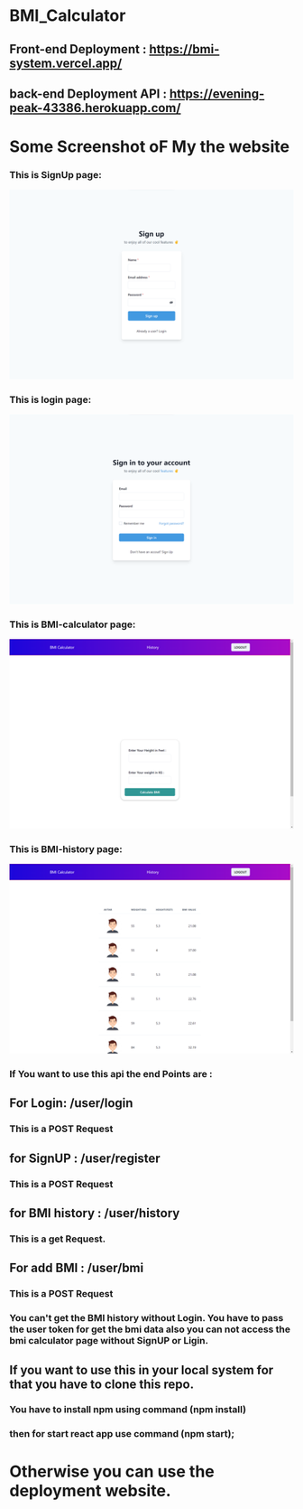 # BMI_Calculator


## Front-end Deployment : https://bmi-system.vercel.app/
## back-end Deployment API : https://evening-peak-43386.herokuapp.com/

# Some Screenshot oF My the website

### This is SignUp page:
![This is an image](https://github.com/Harishankar999/BMI_Calculator/blob/main/img/Screenshot%202022-10-19%20134316.png?raw=true)

### This is login page:
![This is an image](https://github.com/Harishankar999/BMI_Calculator/blob/main/img/Screenshot%202022-10-19%20134425.png?raw=true)

### This is BMI-calculator page:
![This is an image](https://github.com/Harishankar999/BMI_Calculator/blob/main/img/Screenshot%202022-10-19%20134514.png?raw=true)

### This is BMI-history page:
![This is an image](https://github.com/Harishankar999/BMI_Calculator/blob/main/img/Screenshot%202022-10-19%20134541.png?raw=true)


### If You want to use this api the end Points are :

## For Login: /user/login
### This is a POST Request
## for SignUP : /user/register
### This is a POST Request
## for BMI history : /user/history 
### This is a get Request.
## For add BMI : /user/bmi
### This is a POST Request


### You can't get the BMI history without Login. You have to pass the user token for get the bmi data also you can not access the bmi calculator page without SignUP or Ligin.

## If you want to use this in your local system for that you have to clone this repo.
### You have to install npm using command (npm install)
### then for start react app use command (npm start);

# Otherwise you can use the deployment website.

